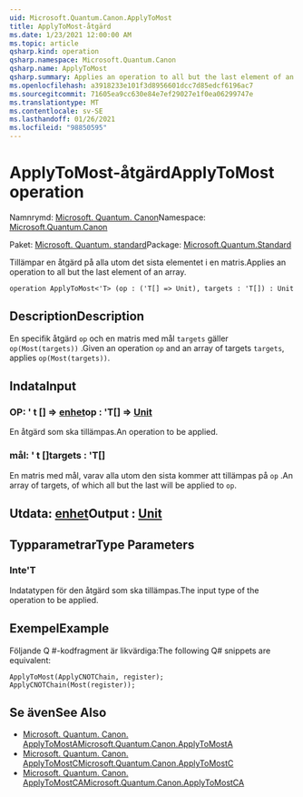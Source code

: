 ```yaml
---
uid: Microsoft.Quantum.Canon.ApplyToMost
title: ApplyToMost-åtgärd
ms.date: 1/23/2021 12:00:00 AM
ms.topic: article
qsharp.kind: operation
qsharp.namespace: Microsoft.Quantum.Canon
qsharp.name: ApplyToMost
qsharp.summary: Applies an operation to all but the last element of an array.
ms.openlocfilehash: a3918233e101f3d8956601dcc7d85edcf6196ac7
ms.sourcegitcommit: 71605ea9cc630e84e7ef29027e1f0ea06299747e
ms.translationtype: MT
ms.contentlocale: sv-SE
ms.lasthandoff: 01/26/2021
ms.locfileid: "98850595"
---
```

# <a name="applytomost-operation"></a><span data-ttu-id="4939e-102">ApplyToMost-åtgärd</span><span class="sxs-lookup"><span data-stu-id="4939e-102">ApplyToMost operation</span></span>

<span data-ttu-id="4939e-103">Namnrymd: [Microsoft. Quantum. Canon](xref:Microsoft.Quantum.Canon)</span><span class="sxs-lookup"><span data-stu-id="4939e-103">Namespace: [Microsoft.Quantum.Canon](xref:Microsoft.Quantum.Canon)</span></span>

<span data-ttu-id="4939e-104">Paket: [Microsoft. Quantum. standard](https://nuget.org/packages/Microsoft.Quantum.Standard)</span><span class="sxs-lookup"><span data-stu-id="4939e-104">Package: [Microsoft.Quantum.Standard](https://nuget.org/packages/Microsoft.Quantum.Standard)</span></span>


<span data-ttu-id="4939e-105">Tillämpar en åtgärd på alla utom det sista elementet i en matris.</span><span class="sxs-lookup"><span data-stu-id="4939e-105">Applies an operation to all but the last element of an array.</span></span>

```qsharp
operation ApplyToMost<'T> (op : ('T[] => Unit), targets : 'T[]) : Unit
```


## <a name="description"></a><span data-ttu-id="4939e-106">Description</span><span class="sxs-lookup"><span data-stu-id="4939e-106">Description</span></span>

<span data-ttu-id="4939e-107">En specifik åtgärd `op` och en matris med mål `targets` gäller `op(Most(targets))` .</span><span class="sxs-lookup"><span data-stu-id="4939e-107">Given an operation `op` and an array of targets `targets`, applies `op(Most(targets))`.</span></span>

## <a name="input"></a><span data-ttu-id="4939e-108">Indata</span><span class="sxs-lookup"><span data-stu-id="4939e-108">Input</span></span>

### <a name="op--t--unit"></a><span data-ttu-id="4939e-109">OP: ' t [] => [enhet](xref:microsoft.quantum.lang-ref.unit)</span><span class="sxs-lookup"><span data-stu-id="4939e-109">op : 'T[] => [Unit](xref:microsoft.quantum.lang-ref.unit)</span></span> 

<span data-ttu-id="4939e-110">En åtgärd som ska tillämpas.</span><span class="sxs-lookup"><span data-stu-id="4939e-110">An operation to be applied.</span></span>


### <a name="targets--t"></a><span data-ttu-id="4939e-111">mål: ' t []</span><span class="sxs-lookup"><span data-stu-id="4939e-111">targets : 'T[]</span></span>

<span data-ttu-id="4939e-112">En matris med mål, varav alla utom den sista kommer att tillämpas på `op` .</span><span class="sxs-lookup"><span data-stu-id="4939e-112">An array of targets, of which all but the last will be applied to `op`.</span></span>



## <a name="output--unit"></a><span data-ttu-id="4939e-113">Utdata: [enhet](xref:microsoft.quantum.lang-ref.unit)</span><span class="sxs-lookup"><span data-stu-id="4939e-113">Output : [Unit](xref:microsoft.quantum.lang-ref.unit)</span></span>



## <a name="type-parameters"></a><span data-ttu-id="4939e-114">Typparametrar</span><span class="sxs-lookup"><span data-stu-id="4939e-114">Type Parameters</span></span>

### <a name="t"></a><span data-ttu-id="4939e-115">Inte</span><span class="sxs-lookup"><span data-stu-id="4939e-115">'T</span></span>

<span data-ttu-id="4939e-116">Indatatypen för den åtgärd som ska tillämpas.</span><span class="sxs-lookup"><span data-stu-id="4939e-116">The input type of the operation to be applied.</span></span>

## <a name="example"></a><span data-ttu-id="4939e-117">Exempel</span><span class="sxs-lookup"><span data-stu-id="4939e-117">Example</span></span>

<span data-ttu-id="4939e-118">Följande Q #-kodfragment är likvärdiga:</span><span class="sxs-lookup"><span data-stu-id="4939e-118">The following Q# snippets are equivalent:</span></span>

```qsharp
ApplyToMost(ApplyCNOTChain, register);
ApplyCNOTChain(Most(register));
```

## <a name="see-also"></a><span data-ttu-id="4939e-119">Se även</span><span class="sxs-lookup"><span data-stu-id="4939e-119">See Also</span></span>

- [<span data-ttu-id="4939e-120">Microsoft. Quantum. Canon. ApplyToMostA</span><span class="sxs-lookup"><span data-stu-id="4939e-120">Microsoft.Quantum.Canon.ApplyToMostA</span></span>](xref:Microsoft.Quantum.Canon.ApplyToMostA)
- [<span data-ttu-id="4939e-121">Microsoft. Quantum. Canon. ApplyToMostC</span><span class="sxs-lookup"><span data-stu-id="4939e-121">Microsoft.Quantum.Canon.ApplyToMostC</span></span>](xref:Microsoft.Quantum.Canon.ApplyToMostC)
- [<span data-ttu-id="4939e-122">Microsoft. Quantum. Canon. ApplyToMostCA</span><span class="sxs-lookup"><span data-stu-id="4939e-122">Microsoft.Quantum.Canon.ApplyToMostCA</span></span>](xref:Microsoft.Quantum.Canon.ApplyToMostCA)